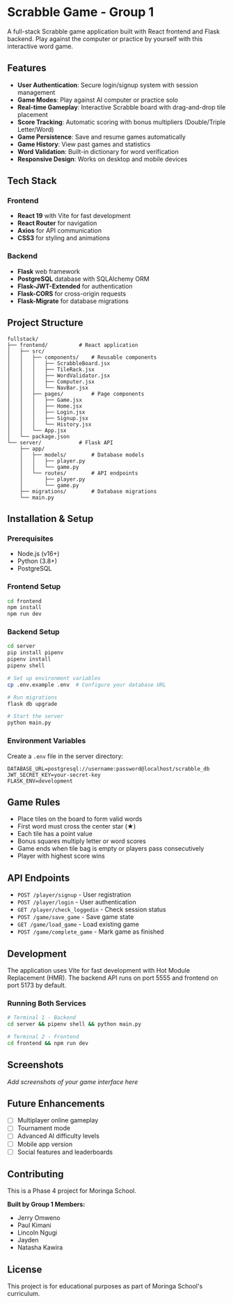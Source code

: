 # Scrabble Game - Group 1

A full-stack Scrabble game application built with React frontend and Flask backend. Play against the computer or practice by yourself with this interactive word game.

## Features

- **User Authentication**: Secure login/signup system with session management
- **Game Modes**: Play against AI computer or practice solo
- **Real-time Gameplay**: Interactive Scrabble board with drag-and-drop tile placement
- **Score Tracking**: Automatic scoring with bonus multipliers (Double/Triple Letter/Word)
- **Game Persistence**: Save and resume games automatically
- **Game History**: View past games and statistics
- **Word Validation**: Built-in dictionary for word verification
- **Responsive Design**: Works on desktop and mobile devices

## Tech Stack

### Frontend

- **React 19** with Vite for fast development
- **React Router** for navigation
- **Axios** for API communication
- **CSS3** for styling and animations

### Backend

- **Flask** web framework
- **PostgreSQL** database with SQLAlchemy ORM
- **Flask-JWT-Extended** for authentication
- **Flask-CORS** for cross-origin requests
- **Flask-Migrate** for database migrations

## Project Structure

```
fullstack/
├── frontend/          # React application
│   ├── src/
│   │   ├── components/    # Reusable components
│   │   │   ├── ScrabbleBoard.jsx
│   │   │   ├── TileRack.jsx
│   │   │   ├── WordValidator.jsx
│   │   │   ├── Computer.jsx
│   │   │   └── NavBar.jsx
│   │   ├── pages/         # Page components
│   │   │   ├── Game.jsx
│   │   │   ├── Home.jsx
│   │   │   ├── Login.jsx
│   │   │   ├── Signup.jsx
│   │   │   └── History.jsx
│   │   └── App.jsx
│   └── package.json
└── server/            # Flask API
    ├── app/
    │   ├── models/        # Database models
    │   │   ├── player.py
    │   │   └── game.py
    │   └── routes/        # API endpoints
    │       ├── player.py
    │       └── game.py
    ├── migrations/        # Database migrations
    └── main.py
```

## Installation & Setup

### Prerequisites

- Node.js (v16+)
- Python (3.8+)
- PostgreSQL

### Frontend Setup

```bash
cd frontend
npm install
npm run dev
```

### Backend Setup

```bash
cd server
pip install pipenv
pipenv install
pipenv shell

# Set up environment variables
cp .env.example .env  # Configure your database URL

# Run migrations
flask db upgrade

# Start the server
python main.py
```

### Environment Variables

Create a `.env` file in the server directory:

```
DATABASE_URL=postgresql://username:password@localhost/scrabble_db
JWT_SECRET_KEY=your-secret-key
FLASK_ENV=development
```

## Game Rules

- Place tiles on the board to form valid words
- First word must cross the center star (★)
- Each tile has a point value
- Bonus squares multiply letter or word scores
- Game ends when tile bag is empty or players pass consecutively
- Player with highest score wins

## API Endpoints

- `POST /player/signup` - User registration
- `POST /player/login` - User authentication
- `GET /player/check_loggedin` - Check session status
- `POST /game/save_game` - Save game state
- `GET /game/load_game` - Load existing game
- `POST /game/complete_game` - Mark game as finished

## Development

The application uses Vite for fast development with Hot Module Replacement (HMR). The backend API runs on port 5555 and frontend on port 5173 by default.

### Running Both Services

```bash
# Terminal 1 - Backend
cd server && pipenv shell && python main.py

# Terminal 2 - Frontend
cd frontend && npm run dev
```

## Screenshots

_Add screenshots of your game interface here_

## Future Enhancements

- [ ] Multiplayer online gameplay
- [ ] Tournament mode
- [ ] Advanced AI difficulty levels
- [ ] Mobile app version
- [ ] Social features and leaderboards

## Contributing

This is a Phase 4 project for Moringa School.

**Built by Group 1 Members:**

- Jerry Omweno
- Paul Kimani
- Lincoln Ngugi
- Jayden
- Natasha Kawira

## License

This project is for educational purposes as part of Moringa School's curriculum.
